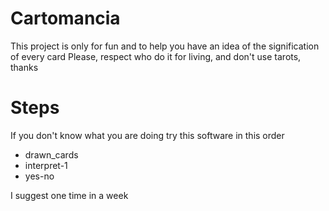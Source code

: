 # Cartomancia

This project is only for fun and to help you have an idea of the signification of every card
Please, respect who do it for living, and don't use tarots, thanks

# Steps

If you don't know what you are doing try this software in this order

* drawn_cards
* interpret-1
* yes-no

I suggest one time in a week
